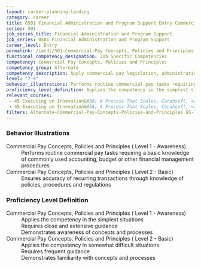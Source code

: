 ```yaml
---
layout: career-planning-landing
category: career
title: 0501 Financial Administration and Program Support Entry Commercial Pay Concepts, Policies and Principles
series: 501
job_series_title: Financial Administration and Program Support
job_series: 0501 Financial Administration and Program Support
career_level: Entry
permalink: /cards/501-Commercial-Pay Concepts, Policies and Principles-Entry
functional_competency_designation: Job Specific Competencies
competency: Commercial Pay Concepts, Policies and Principles
competency_group: Alternate
competency_description: Apply commercial pay legislation, administrative and regulatory requirements, laws and policies governing commercial pay activities and processes
level: "7-9"
behavior_illustrations: Performs routine commercial pay tasks requiring a basic knowledge of commonly used accounting, budget or other financial management procedures ? Ensures accuracy of recurring transactions through knowledge of policies, procedures and regulations
proficiency_level_definition: Applies the competency in the simplest situations ? Requires close and extensive guidance ? Demonstrates awareness of concepts and processes ? Applies the competency in somewhat difficult situations ? Requires frequent guidance ? Demonstrates familiarity with concepts and processes
relevant_courses: 
 - 45 Executing on Innovation&#58; A Process That Scales, Carahsoft, <a href="https://www.linkedin.com/learning/executing-on-innovation-a-process-that-scales">https://www.linkedin.com/learning/executing-on-innovation-a-process-that-scales</a>
 - 45 Executing on Innovation&#58; A Process That Scales, Carahsoft, <a href="https://www.linkedin.com/learning/executing-on-innovation-a-process-that-scales">https://www.linkedin.com/learning/executing-on-innovation-a-process-that-scales</a>
filters: Alternate-Commercial-Pay-Concepts-Policies-and-Principles GS-7-9 series-0501
---
```


<div class="desktop:grid-col-6 margin-y-205">
  <div class="border-top-2 bg-white padding-2 shadow-5 height-full members-hover border-1px button-border border-top-blue radius-lg card-text-color">
    <h3>Behavior Illustrations</h3>
    <dl class="text-base card-content-color"><dt>Commercial Pay Concepts, Policies and Principles ( Level 1 - Awareness)</dt><dd>Performs routine commercial pay tasks requiring a basic knowledge of commonly used accounting, budget or other financial management procedures</dd><dt>Commercial Pay Concepts, Policies and Principles ( Level 2 - Basic)</dt><dd>Ensures accuracy of recurring transactions through knowledge of policies, procedures and regulations</dd></dl>
  </div>
</div>
<div class="desktop:grid-col-6 margin-y-205">
  <div class="border-top-2 bg-white padding-2 shadow-5 height-full members-hover border-1px button-border border-top-blue radius-lg card-text-color">
    <h3>Proficiency Level Definition</h3>
    <dl class="text-base card-content-color"><dt>Commercial Pay Concepts, Policies and Principles ( Level 1 - Awareness)</dt><dd>Applies the competency in the simplest situations </dd><dd> Requires close and extensive guidance </dd><dd> Demonstrates awareness of concepts and processes</dd><dt>Commercial Pay Concepts, Policies and Principles ( Level 2 - Basic)</dt><dd>Applies the competency in somewhat difficult situations </dd><dd> Requires frequent guidance </dd><dd> Demonstrates familiarity with concepts and processes</dd></dl>
  </div>
</div>